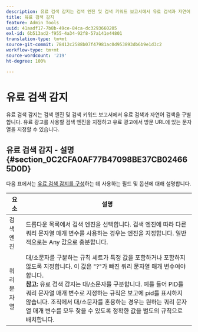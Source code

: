 ```yaml
---
description: 유료 검색 감지는 검색 엔진 및 검색 키워드 보고서에서 유료 검색과 자연어 검색을 구별합니다. 유료 광고를 사용할 검색 엔진을 지정하고 유료 광고에서 방문 URL에 있는 문자열을 지정할 수 있습니다.
title: 유료 검색 감지
feature: Admin Tools
uuid: 41aadf17-7b8b-49ce-84ca-dc3293660205
exl-id: 6b513ad2-f955-4a34-92f8-57a141e44801
translation-type: tm+mt
source-git-commit: 78412c2588b07f47981ac0d953893db6b9e1d3c2
workflow-type: tm+mt
source-wordcount: '219'
ht-degree: 100%

---
```


# 유료 검색 감지

유료 검색 감지는 검색 엔진 및 검색 키워드 보고서에서 유료 검색과 자연어 검색을 구별합니다. 유료 광고를 사용할 검색 엔진을 지정하고 유료 광고에서 방문 URL에 있는 문자열을 지정할 수 있습니다.

## 유료 검색 감지 - 설명 {#section_0C2CFA0AF77B47098BE37CB024665D0D}

다음 표에서는 [유료 검색 감지를 구성](/help/admin/admin/paid-search-detection/t-paid-search-detection.md)하는 데 사용하는 필드 및 옵션에 대해 설명합니다.

| 요소 | 설명 |
|--- |--- |
| 검색 엔진 | 드롭다운 목록에서 검색 엔진을 선택합니다. 검색 엔진에 따라 다른 쿼리 문자열 매개 변수를 사용하는 경우는 엔진을 지정합니다. 일반적으로는 Any 값으로 충분합니다. |
| 쿼리 문자열 | 대/소문자를 구분하는 규칙 세트가 특정 값을 포함하거나 포함하지 않도록 지정합니다. 이 값은 &quot;?&quot;가 빠진 쿼리 문자열 매개 변수여야 합니다. <br>**참고:** 유료 검색 감지는 대/소문자를 구분합니다. 예를 들어 PID를 쿼리 문자열 매개 변수로 지정하는 규칙은 보고에 pid를 표시하지 않습니다. 조직에서 대/소문자를 혼용하는 경우는 원하는 쿼리 문자열 매개 변수를 모두 찾을 수 있도록 정확한 값을 별도의 규칙으로 배치합니다.</br> |
